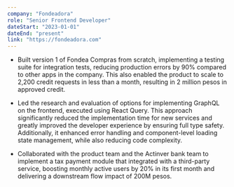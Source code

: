 ```yaml
---
company: "Fondeadora"
role: "Senior Frontend Developer"
dateStart: "2023-01-01"
dateEnd: "present"
link: "https://fondeadora.com"
---
```


- Built version 1 of Fondea Compras from scratch, implementing a testing suite for integration tests, reducing production errors by 90% compared to other apps in the company. This also enabled the product to scale to 2,200 credit requests in less than a month, resulting in 2 million pesos in approved credit.

- Led the research and evaluation of options for implementing GraphQL on the frontend, executed using React Query. This approach significantly reduced the implementation time for new services and greatly improved the developer experience by ensuring full type safety. Additionally, it enhanced error handling and component-level loading state management, while also reducing code complexity.

- Collaborated with the product team and the Actinver bank team to implement a tax payment module that integrated with a third-party service, boosting monthly active users by 20% in its first month and delivering a downstream flow impact of 200M pesos. 